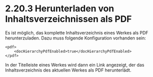 # 2.20.3 Herunterladen von Inhaltsverzeichnissen als PDF

Es ist möglich, das komplette Inhaltsverzeichnis eines Werkes als PDF herunterzuladen. Dazu muss folgende Konfiguration vorhanden sein:

```markup
<pdf>
    <docHierarchyPdfEnabled>true</docHierarchyPdfEnabled>
</pdf>
```

In der Titelleiste eines Werkes wird dann ein Link angezeigt, der das Inhaltsverzeichnis des aktuellen Werkes als PDF herunterlädt.  


